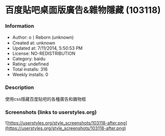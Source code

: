 # 百度貼吧桌面版廣告&雜物隱藏 (103118)

### Information
- Author: o丨Reborn (unknown)
- Created at: unknown
- Updated at: 7/11/2014, 5:50:53 PM
- License: NO-REDISTRIBUTION
- Category: baidu
- Rating: undefined
- Total installs: 316
- Weekly installs: 0


### Description
使用css隱藏百度貼吧的各種廣告和雜物框


### Screenshots (links to userstyles.org)
![https://userstyles.org/style_screenshots/103118-after.png](https://userstyles.org/style_screenshots/103118-after.png)


